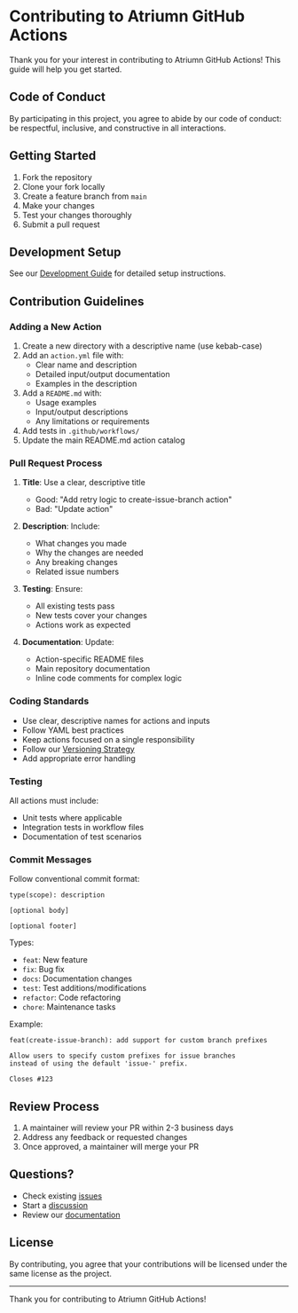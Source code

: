 # Contributing to Atriumn GitHub Actions

Thank you for your interest in contributing to Atriumn GitHub Actions! This guide will help you get started.

## Code of Conduct

By participating in this project, you agree to abide by our code of conduct: be respectful, inclusive, and constructive in all interactions.

## Getting Started

1. Fork the repository
2. Clone your fork locally
3. Create a feature branch from `main`
4. Make your changes
5. Test your changes thoroughly
6. Submit a pull request

## Development Setup

See our [Development Guide](./docs/development.md) for detailed setup instructions.

## Contribution Guidelines

### Adding a New Action

1. Create a new directory with a descriptive name (use kebab-case)
2. Add an `action.yml` file with:
   - Clear name and description
   - Detailed input/output documentation
   - Examples in the description
3. Add a `README.md` with:
   - Usage examples
   - Input/output descriptions
   - Any limitations or requirements
4. Add tests in `.github/workflows/`
5. Update the main README.md action catalog

### Pull Request Process

1. **Title**: Use a clear, descriptive title
   - Good: "Add retry logic to create-issue-branch action"
   - Bad: "Update action"

2. **Description**: Include:
   - What changes you made
   - Why the changes are needed
   - Any breaking changes
   - Related issue numbers

3. **Testing**: Ensure:
   - All existing tests pass
   - New tests cover your changes
   - Actions work as expected

4. **Documentation**: Update:
   - Action-specific README files
   - Main repository documentation
   - Inline code comments for complex logic

### Coding Standards

- Use clear, descriptive names for actions and inputs
- Follow YAML best practices
- Keep actions focused on a single responsibility
- Follow our [Versioning Strategy](./VERSIONING.md)
- Add appropriate error handling

### Testing

All actions must include:
- Unit tests where applicable
- Integration tests in workflow files
- Documentation of test scenarios

### Commit Messages

Follow conventional commit format:
```
type(scope): description

[optional body]

[optional footer]
```

Types:
- `feat`: New feature
- `fix`: Bug fix
- `docs`: Documentation changes
- `test`: Test additions/modifications
- `refactor`: Code refactoring
- `chore`: Maintenance tasks

Example:
```
feat(create-issue-branch): add support for custom branch prefixes

Allow users to specify custom prefixes for issue branches
instead of using the default 'issue-' prefix.

Closes #123
```

## Review Process

1. A maintainer will review your PR within 2-3 business days
2. Address any feedback or requested changes
3. Once approved, a maintainer will merge your PR

## Questions?

- Check existing [issues](https://github.com/atriumn/atriumn-github-actions/issues)
- Start a [discussion](https://github.com/atriumn/atriumn-github-actions/discussions)
- Review our [documentation](./docs/)

## License

By contributing, you agree that your contributions will be licensed under the same license as the project.

---

Thank you for contributing to Atriumn GitHub Actions!